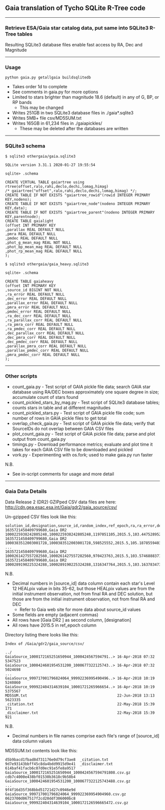 ## Gaia translation of Tycho SQLite R-Tree code

----
### Retrieve ESA/Gaia star catalog data, put same into SQLite3 R-Tree tables

Resulting SQLite3 database files enable fast access by RA, Dec and Magnitude


----
### Usage

    python gaia.py getallgaia buildsqlitedb

* Takes order 1d to complete
* See comments in gaia.py for more options
* Limited to stars brighter than magnitude 18.6 (default) in any of G, BP, or RP bands
  * This may be changed
* Writes 251GB in two SQLite3 database files in ./gaia*.sqlite3
* Writes 5MB+ file csv/MD5SUM.txt
* Writes 165GB in 61,234 files in ./gaiapickles/
  * These may be deleted after the databases are written




----
### SQLite3 schema

    $ sqlite3 othergaia/gaia.sqlite3 

    SQLite version 3.31.1 2020-01-27 19:55:54

    sqlite> .schema

    CREATE VIRTUAL TABLE gaiartree using rtree(offset,ralo,rahi,declo,dechi,lomag,himag)
    /* gaiartree("offset",ralo,rahi,declo,dechi,lomag,himag) */;
    CREATE TABLE IF NOT EXISTS "gaiartree_rowid"(rowid INTEGER PRIMARY KEY,nodeno);
    CREATE TABLE IF NOT EXISTS "gaiartree_node"(nodeno INTEGER PRIMARY KEY,data);
    CREATE TABLE IF NOT EXISTS "gaiartree_parent"(nodeno INTEGER PRIMARY KEY,parentnode);
    CREATE TABLE gaialight
    (offset INT PRIMARY KEY
    ,parallax REAL DEFAULT NULL
    ,pmra REAL DEFAULT NULL
    ,pmdec REAL DEFAULT NULL
    ,phot_g_mean_mag REAL NOT NULL
    ,phot_bp_mean_mag REAL DEFAULT NULL
    ,phot_rp_mean_mag REAL DEFAULT NULL
    );

    $ sqlite3 othergaia/gaia_heavy.sqlite3 

    sqlite> .schema

    CREATE TABLE gaiaheavy
    (offset INT PRIMARY KEY
    ,source_id BIGINT NOT NULL
    ,ra_error REAL DEFAULT NULL
    ,dec_error REAL DEFAULT NULL
    ,parallax_error REAL DEFAULT NULL
    ,pmra_error REAL DEFAULT NULL
    ,pmdec_error REAL DEFAULT NULL
    ,ra_dec_corr REAL DEFAULT NULL
    ,ra_parallax_corr REAL DEFAULT NULL
    ,ra_pmra_corr REAL DEFAULT NULL
    ,ra_pmdec_corr REAL DEFAULT NULL
    ,dec_parallax_corr REAL DEFAULT NULL
    ,dec_pmra_corr REAL DEFAULT NULL
    ,dec_pmdec_corr REAL DEFAULT NULL
    ,parallax_pmra_corr REAL DEFAULT NULL
    ,parallax_pmdec_corr REAL DEFAULT NULL
    ,pmra_pmdec_corr REAL DEFAULT NULL
    );




----
### Other scripts

* count_gaia.py - Test script of GAIA pickle file data; search GAIA star database using RA/DEC boxes approximately one square degree in size; accumulate count of stars found
* count_pickled_stars_by_mag.py - Test script of SQLite3 database tables; counts stars in table and at different magnitudes
* count_pickled_stars.py - Test script of GAIA pickle file code; sum number of rows in GAIA pickle files to get total
* overlap_check_gaia.py - Test script of GAIA pickle file data; verify that SourceIDs do not overlap between GAIA CSV files
* plot_count_gaia.py - Test script of GAIA pickle file data; parse and plot output from count_gaia.py
* timings.py - Download performance metrics; evaluate and plot time it takes for each GAIA CSV file to be downloaded and pickled
* vork.py - Experimenting with os.fork; used to make gaia.py run faster

N.B.
* See in-script comments for usage and more detail



----
### Gaia Data Details

Data Release 2 (DR2) GZIPped CSV data files are here:  http://cdn.gea.esac.esa.int/Gaia/gdr2/gaia_source/csv/

Un-gzipped CSV files look like this:

    solution_id,designation,source_id,random_index,ref_epoch,ra,ra_error,dec,...
    1635721458409799680,Gaia DR2 1000225938242805248,1000225938242805248,1197051105,2015.5,103.4475289523685,0.04109941963375859,56.02202543042615,...
    1635721458409799680,Gaia DR2 1000383512003001728,1000383512003001728,598525552,2015.5,105.1878559403631,0.016977551270711513,56.267982095887305,...
    ...
    1635721458409799680,Gaia DR2 1000261427557282560,1000261427557282560,970423763,2015.5,103.57468883714748,0.5514044545536544,56.43187569659445,...
    1635721458409799680,Gaia DR2 1000289190225324288,1000289190225324288,1316347764,2015.5,103.16378347344589,0.1503843480666058,56.88941759502849,...,33.84311361378403,,,,,,,,,,,,,,,,,

N.B.
* Decimal numbers in [source_id] data column contain each star's Level 12 HEALpix value in bits 35-62, but those HEALpix values are from the initial instrument observation, not from final RA and DEC solution, but those are from the initial instrument observation, not from final RA and DEC
  * Refer to Gaia web site for more data about source_id values
* Some fields are empty (adjacent commas)
* All rows have [Gaia DR2 <source ID>] as second column, [designation]
* All rows have 2015.5 in ref_epoch column


Directory listing there looks like this:

    Index of /Gaia/gdr2/gaia_source/csv/

    ../
    GaiaSource_1000172165251650944_1000424567594791..> 16-Apr-2018 07:32             5347523
    GaiaSource_1000424601954531200_1000677322125743..> 16-Apr-2018 07:32             5024698
    ...
    GaiaSource_999717001796824064_99992236995490496..> 16-Apr-2018 10:19             5240860
    GaiaSource_999922404314639104_10001721265966654..> 16-Apr-2018 10:19             5375567
    MD5SUM.txt                                         22-Jun-2018 13:13             5623335
    _citation.txt                                      22-May-2018 15:39                 171
    _disclaimer.txt                                    22-May-2018 15:39                 921

N.B.
* Decimal numbers in file names comprise each file's range of [source_id] data column values


MD5SUM.txt contents look like this:

    d5b9bacd1fbad8d731176e0d79cf3ae8  _citation.txt
    9d7e93143bbff45c8da4bdd9915d9e41  _disclaimer.txt
    614baf41facb6c07d0ec91e5fe8a9517  GaiaSource_1000172165251650944_1000424567594791808.csv.gz
    cdb7c4000e438bf01530b3618c9b58b4  GaiaSource_1000424601954531200_1000677322125743488.csv.gz
    ...
    9f4f16d35f368bbd51721d27c0946e9d  GaiaSource_999717001796824064_999922369954904960.csv.gz
    0623700d067517f2cd20ddf306000bc8  GaiaSource_999922404314639104_1000172126596665472.csv.gz

